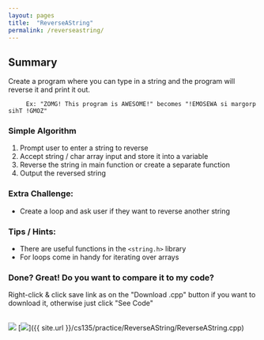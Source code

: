 ```yaml
---
layout: pages
title:  "ReverseAString"
permalink: /reverseastring/
---
```


## Summary 

Create a program where you can type in a string and the program will reverse it and print it out.

         Ex: "ZOMG! This program is AWESOME!" becomes "!EMOSEWA si margorp sihT !GMOZ"
         
### Simple Algorithm
1. Prompt user to enter a string to reverse
2. Accept string / char array input and store it into a variable
3. Reverse the string in main function or create a separate function
4. Output the reversed string

### Extra Challenge:
* Create a loop and ask user if they want to reverse another string
         
### Tips / Hints:
- There are useful functions in the `<string.h>` library
- For loops come in handy for iterating over arrays

### Done? Great! Do you want to compare it to my code?
Right-click & click save link as on the "Download .cpp" button if you want to download it, otherwise just click "See Code"<br><br>

[<img src="https://dabuttonfactory.com/button.png?t=See+Code&f=Roboto&ts=24&tc=444&hp=20&vp=8&c=5&bgt=unicolored&bgc=9ddcff&be=1">](https://jeungsook.github.io/cs135/reverseastringcode/) [<img src="https://dabuttonfactory.com/button.png?t=Download+.cpp&f=Roboto&ts=24&tc=444&hp=20&vp=8&c=5&bgt=unicolored&bgc=9ddcff&be=1">]({{ site.url }}/cs135/practice/ReverseAString/ReverseAString.cpp)
